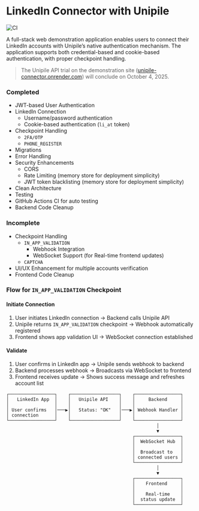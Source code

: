 # LinkedIn Connector with Unipile

![CI](https://github.com/eannchen/unipile-connector/workflows/CI/badge.svg)

A full-stack web demonstration application enables users to connect their LinkedIn accounts with Unipile’s native authentication mechanism. The application supports both credential-based and cookie-based authentication, with proper checkpoint handling.

> The Unipile API trial on the demonstration site ([unipile-connector.onrender.com](https://unipile-connector.onrender.com)) will conclude on October 4, 2025.

### Completed

- JWT-based User Authentication
- LinkedIn Connection
  - Username/password authentication
  - Cookie-based authentication (`li_at` token)
- Checkpoint Handling
  - `2FA/OTP`
  - `PHONE_REGISTER`
- Migrations
- Error Handling
- Security Enhancements
  - CORS
  - Rate Limiting (memory store for deployment simplicity)
  - JWT token blacklisting (memory store for deployment simplicity)
- Clean Architecture
- Testing
- GitHub Actions CI for auto testing
- Backend Code Cleanup

### Incomplete

- Checkpoint Handling
  - `IN_APP_VALIDATION`
    - Webhook Integration
    - WebSocket Support (for Real-time frontend updates)
  - `CAPTCHA`
- UI/UX Enhancement for multiple accounts verification
- Frontend Code Cleanup

### Flow for `IN_APP_VALIDATION` Checkpoint

#### Initiate Connection
1. User initiates LinkedIn connection → Backend calls Unipile API
2. Unipile returns `IN_APP_VALIDATION` checkpoint → Webhook automatically registered
3. Frontend shows app validation UI → WebSocket connection established

#### Validate
1. User confirms in LinkedIn app → Unipile sends webhook to backend
2. Backend processes webhook → Broadcasts via WebSocket to frontend
3. Frontend receives update → Shows success message and refreshes account list

```
┌─────────────────┐    ┌──────────────────┐    ┌─────────────────┐
│   LinkedIn App  │    │   Unipile API    │    │     Backend     │
│                 │    │                  │    │                 │
│ User confirms   │───▶│   Status: "OK"   │───▶│ Webhook Handler │
│ connection      │    │                  │    │                 │
└─────────────────┘    └──────────────────┘    └─────────────────┘
                                                        │
                                                        ▼
                                               ┌─────────────────┐
                                               │  WebSocket Hub  │
                                               │                 │
                                               │  Broadcast to   │
                                               │ connected users │
                                               └─────────────────┘
                                                        │
                                                        ▼
                                               ┌─────────────────┐
                                               │    Frontend     │
                                               │                 │
                                               │    Real-time    │
                                               │  status update  │
                                               └─────────────────┘
```
